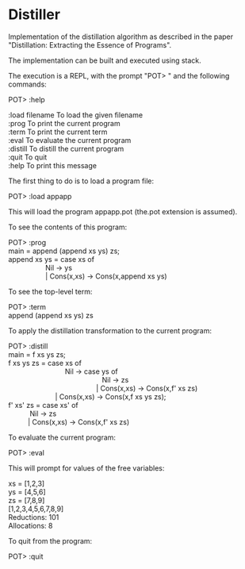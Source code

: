 # Distiller
Implementation of the distillation algorithm as described in the paper "Distillation: Extracting the Essence of Programs".

The implementation can be built and executed using stack.

The execution is a REPL, with the prompt "POT> " and the following commands:

POT> :help

:load filename          To load the given filename  
:prog                   To print the current program  
:term                   To print the current term  
:eval                   To evaluate the current program  
:distill                To distill the current program  
:quit                   To quit  
:help                   To print this message  

The first thing to do is to load a program file:

POT> :load appapp

This will load the program appapp.pot (the.pot extension is assumed).

To see the contents of this program:

POT> :prog  
main = append (append xs ys) zs;  
append xs ys = case xs of  
                                     Nil -> ys  
                                  | Cons(x,xs) -> Cons(x,append xs ys)  

To see the top-level term:

POT> :term  
append (append xs ys) zs

To apply the distillation transformation to the current program:

POT> :distill  
main = f xs ys zs;  
f xs ys zs = case xs of  
                             Nil -> case ys of  
                                                Nil -> zs  
                                             | Cons(x,xs) -> Cons(x,f' xs zs)  
                        | Cons(x,xs) -> Cons(x,f xs ys zs);  
f' xs' zs = case xs' of  
                          Nil -> zs  
                      | Cons(x,xs) -> Cons(x,f' xs zs)  

To evaluate the current program:

POT> :eval

This will prompt for values of the free variables:

xs = [1,2,3]  
ys = [4,5,6]  
zs = [7,8,9]  
[1,2,3,4,5,6,7,8,9]  
Reductions: 101  
Allocations: 8  

To quit from the program:

POT> :quit